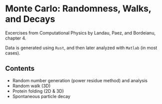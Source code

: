 # Monte Carlo: Randomness, Walks, and Decays

Excercises from Computational Physics by Landau, Paez, and Bordeianu, chapter 4.

Data is generated using `Rust`, and then later analyzed with `Matlab` (in most cases).

## Contents

- Random number generation (power residue method) and analysis
- Random walk (3D)
- Protein folding (2D & 3D)
- Spontaneous particle decay
